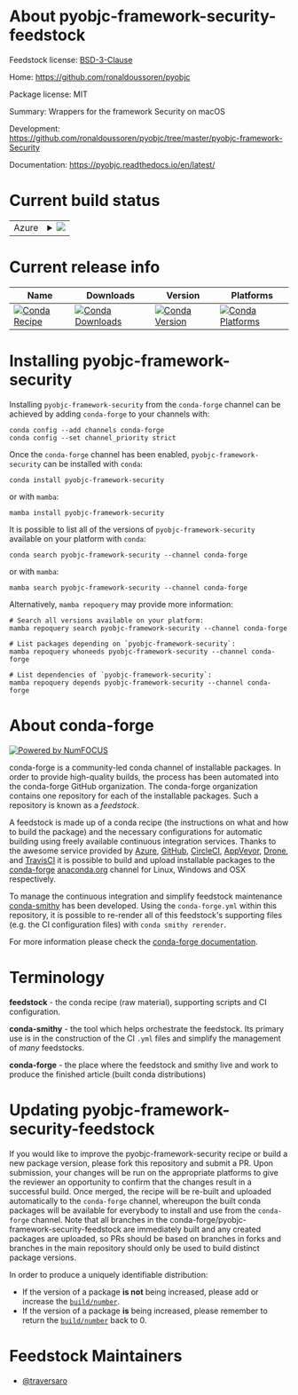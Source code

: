 About pyobjc-framework-security-feedstock
=========================================

Feedstock license: [BSD-3-Clause](https://github.com/conda-forge/pyobjc-framework-security-feedstock/blob/main/LICENSE.txt)

Home: https://github.com/ronaldoussoren/pyobjc

Package license: MIT

Summary: Wrappers for the framework Security on macOS

Development: https://github.com/ronaldoussoren/pyobjc/tree/master/pyobjc-framework-Security

Documentation: https://pyobjc.readthedocs.io/en/latest/

Current build status
====================


<table>
    
  <tr>
    <td>Azure</td>
    <td>
      <details>
        <summary>
          <a href="https://dev.azure.com/conda-forge/feedstock-builds/_build/latest?definitionId=19743&branchName=main">
            <img src="https://dev.azure.com/conda-forge/feedstock-builds/_apis/build/status/pyobjc-framework-security-feedstock?branchName=main">
          </a>
        </summary>
        <table>
          <thead><tr><th>Variant</th><th>Status</th></tr></thead>
          <tbody><tr>
              <td>osx_64_python3.10.____cpython</td>
              <td>
                <a href="https://dev.azure.com/conda-forge/feedstock-builds/_build/latest?definitionId=19743&branchName=main">
                  <img src="https://dev.azure.com/conda-forge/feedstock-builds/_apis/build/status/pyobjc-framework-security-feedstock?branchName=main&jobName=osx&configuration=osx%20osx_64_python3.10.____cpython" alt="variant">
                </a>
              </td>
            </tr><tr>
              <td>osx_64_python3.11.____cpython</td>
              <td>
                <a href="https://dev.azure.com/conda-forge/feedstock-builds/_build/latest?definitionId=19743&branchName=main">
                  <img src="https://dev.azure.com/conda-forge/feedstock-builds/_apis/build/status/pyobjc-framework-security-feedstock?branchName=main&jobName=osx&configuration=osx%20osx_64_python3.11.____cpython" alt="variant">
                </a>
              </td>
            </tr><tr>
              <td>osx_64_python3.12.____cpython</td>
              <td>
                <a href="https://dev.azure.com/conda-forge/feedstock-builds/_build/latest?definitionId=19743&branchName=main">
                  <img src="https://dev.azure.com/conda-forge/feedstock-builds/_apis/build/status/pyobjc-framework-security-feedstock?branchName=main&jobName=osx&configuration=osx%20osx_64_python3.12.____cpython" alt="variant">
                </a>
              </td>
            </tr><tr>
              <td>osx_64_python3.13.____cp313</td>
              <td>
                <a href="https://dev.azure.com/conda-forge/feedstock-builds/_build/latest?definitionId=19743&branchName=main">
                  <img src="https://dev.azure.com/conda-forge/feedstock-builds/_apis/build/status/pyobjc-framework-security-feedstock?branchName=main&jobName=osx&configuration=osx%20osx_64_python3.13.____cp313" alt="variant">
                </a>
              </td>
            </tr>
          </tbody>
        </table>
      </details>
    </td>
  </tr>
</table>

Current release info
====================

| Name | Downloads | Version | Platforms |
| --- | --- | --- | --- |
| [![Conda Recipe](https://img.shields.io/badge/recipe-pyobjc--framework--security-green.svg)](https://anaconda.org/conda-forge/pyobjc-framework-security) | [![Conda Downloads](https://img.shields.io/conda/dn/conda-forge/pyobjc-framework-security.svg)](https://anaconda.org/conda-forge/pyobjc-framework-security) | [![Conda Version](https://img.shields.io/conda/vn/conda-forge/pyobjc-framework-security.svg)](https://anaconda.org/conda-forge/pyobjc-framework-security) | [![Conda Platforms](https://img.shields.io/conda/pn/conda-forge/pyobjc-framework-security.svg)](https://anaconda.org/conda-forge/pyobjc-framework-security) |

Installing pyobjc-framework-security
====================================

Installing `pyobjc-framework-security` from the `conda-forge` channel can be achieved by adding `conda-forge` to your channels with:

```
conda config --add channels conda-forge
conda config --set channel_priority strict
```

Once the `conda-forge` channel has been enabled, `pyobjc-framework-security` can be installed with `conda`:

```
conda install pyobjc-framework-security
```

or with `mamba`:

```
mamba install pyobjc-framework-security
```

It is possible to list all of the versions of `pyobjc-framework-security` available on your platform with `conda`:

```
conda search pyobjc-framework-security --channel conda-forge
```

or with `mamba`:

```
mamba search pyobjc-framework-security --channel conda-forge
```

Alternatively, `mamba repoquery` may provide more information:

```
# Search all versions available on your platform:
mamba repoquery search pyobjc-framework-security --channel conda-forge

# List packages depending on `pyobjc-framework-security`:
mamba repoquery whoneeds pyobjc-framework-security --channel conda-forge

# List dependencies of `pyobjc-framework-security`:
mamba repoquery depends pyobjc-framework-security --channel conda-forge
```


About conda-forge
=================

[![Powered by
NumFOCUS](https://img.shields.io/badge/powered%20by-NumFOCUS-orange.svg?style=flat&colorA=E1523D&colorB=007D8A)](https://numfocus.org)

conda-forge is a community-led conda channel of installable packages.
In order to provide high-quality builds, the process has been automated into the
conda-forge GitHub organization. The conda-forge organization contains one repository
for each of the installable packages. Such a repository is known as a *feedstock*.

A feedstock is made up of a conda recipe (the instructions on what and how to build
the package) and the necessary configurations for automatic building using freely
available continuous integration services. Thanks to the awesome service provided by
[Azure](https://azure.microsoft.com/en-us/services/devops/), [GitHub](https://github.com/),
[CircleCI](https://circleci.com/), [AppVeyor](https://www.appveyor.com/),
[Drone](https://cloud.drone.io/welcome), and [TravisCI](https://travis-ci.com/)
it is possible to build and upload installable packages to the
[conda-forge](https://anaconda.org/conda-forge) [anaconda.org](https://anaconda.org/)
channel for Linux, Windows and OSX respectively.

To manage the continuous integration and simplify feedstock maintenance
[conda-smithy](https://github.com/conda-forge/conda-smithy) has been developed.
Using the ``conda-forge.yml`` within this repository, it is possible to re-render all of
this feedstock's supporting files (e.g. the CI configuration files) with ``conda smithy rerender``.

For more information please check the [conda-forge documentation](https://conda-forge.org/docs/).

Terminology
===========

**feedstock** - the conda recipe (raw material), supporting scripts and CI configuration.

**conda-smithy** - the tool which helps orchestrate the feedstock.
                   Its primary use is in the construction of the CI ``.yml`` files
                   and simplify the management of *many* feedstocks.

**conda-forge** - the place where the feedstock and smithy live and work to
                  produce the finished article (built conda distributions)


Updating pyobjc-framework-security-feedstock
============================================

If you would like to improve the pyobjc-framework-security recipe or build a new
package version, please fork this repository and submit a PR. Upon submission,
your changes will be run on the appropriate platforms to give the reviewer an
opportunity to confirm that the changes result in a successful build. Once
merged, the recipe will be re-built and uploaded automatically to the
`conda-forge` channel, whereupon the built conda packages will be available for
everybody to install and use from the `conda-forge` channel.
Note that all branches in the conda-forge/pyobjc-framework-security-feedstock are
immediately built and any created packages are uploaded, so PRs should be based
on branches in forks and branches in the main repository should only be used to
build distinct package versions.

In order to produce a uniquely identifiable distribution:
 * If the version of a package **is not** being increased, please add or increase
   the [``build/number``](https://docs.conda.io/projects/conda-build/en/latest/resources/define-metadata.html#build-number-and-string).
 * If the version of a package **is** being increased, please remember to return
   the [``build/number``](https://docs.conda.io/projects/conda-build/en/latest/resources/define-metadata.html#build-number-and-string)
   back to 0.

Feedstock Maintainers
=====================

* [@traversaro](https://github.com/traversaro/)


<!-- dummy commit to enable rerendering -->

